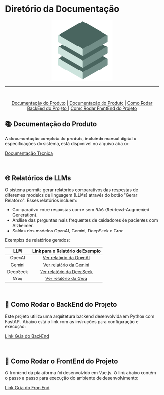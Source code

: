 

# Diretório da Documentação


<p align="center">
      <img src="/Anexos/img/fullstack.png" alt="Logo da Equipe FullStack">


<hr>
<br>
<p align="center">
  <a href ="#doc"> Documentação do Produto</a>  | 
  <a href ="#relatorio"> Documentação do Produto</a>  | 
  <a href ="#backend"> Como Rodar BackEnd do Projeto </a>  |
  <a href ="#frontend"> Como Rodar FrontEnd do Projeto </a>  
</p>

</p>

<span id="doc">

## :books: Documentação do Produto

A documentação completa do produto, incluindo manual digital e especificações do sistema, está disponível no arquivo abaixo:

[Documentação Técnica](https://github.com/FATEC-FULLSTACK/API6/blob/main/Anexos/img/Manual_Produto.pdf)

<br>

<span id="relatorio">

## :globe_with_meridians: Relatórios de LLMs

O sistema permite gerar relatórios comparativos das respostas de diferentes modelos de linguagem (LLMs) através do botão "Gerar Relatório". 
Esses relatórios incluem:

* Comparativo entre respostas com e sem RAG (Retrieval-Augmented Generation).
* Análise das perguntas mais frequentes de cuidadores de pacientes com Alzheimer.
* Saídas dos modelos OpenAI, Gemini, DeepSeek e Groq.


Exemplos de relatórios gerados:



| LLM | Link para o Relatório de Exemplo |
|:---:|:--------------------------------:|
| OpenAI | [Ver relatório da OpenAI](https://github.com/FATEC-FULLSTACK/API6/blob/main/Anexos/img/relatorio-openai.docx) |
| Gemini | [Ver relatório da Gemini](https://github.com/FATEC-FULLSTACK/API6/blob/main/Anexos/img/relatorio-gemini.docx) |
| DeepSeek | [Ver relatório da DeepSeek](https://github.com/FATEC-FULLSTACK/API6/blob/main/Anexos/img/relatorio-deepseek.docx) |
| Groq | [Ver relatório da Groq](https://github.com/FATEC-FULLSTACK/API6/blob/main/Anexos/img/relatorio-groq.docx) |


<br>


<span id="backend">

## :bookmark_tabs: Como Rodar o BackEnd do Projeto

Este projeto utiliza uma arquitetura backend desenvolvida em Python com FastAPI. Abaixo está o link com as instruções para configuração e execução:

[Link Guia do BackEnd](https://github.com/FATEC-FULLSTACK/BACKEND-API6S/tree/main)



<br>


<span id="frontend">

## :closed_book: Como Rodar o FrontEnd do Projeto

O frontend da plataforma foi desenvolvido em Vue.js. O link abaixo contém o passo a passo para execução do ambiente de desenvolvimento:

[Link Guia do FrontEnd](https://github.com/FATEC-FULLSTACK/FRONTEND-API6S/tree/main)


<br>









